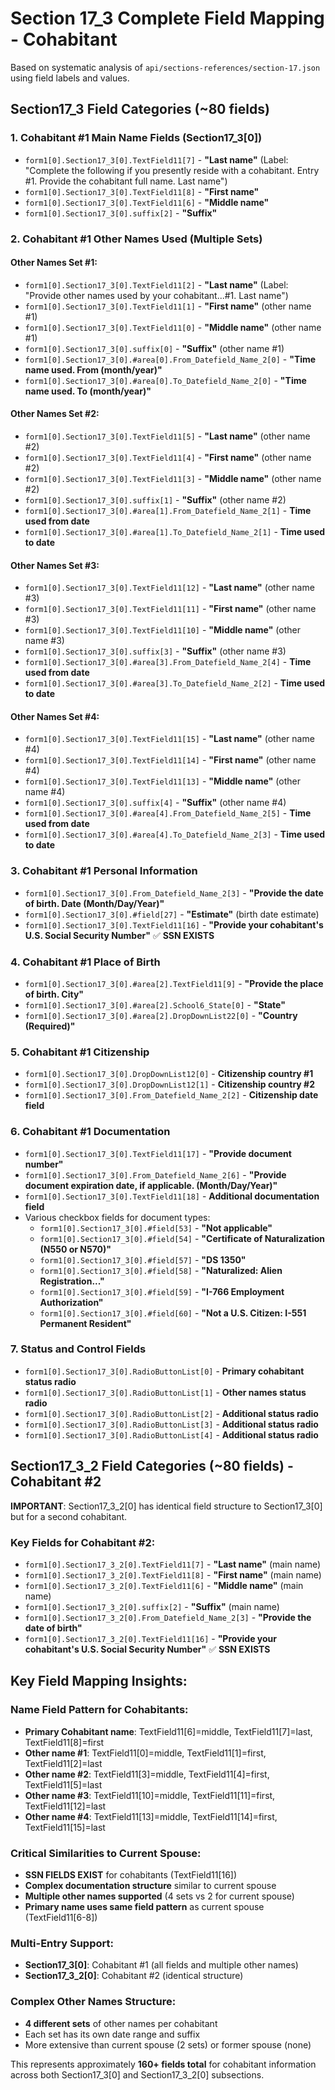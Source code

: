 # Section 17_3 Complete Field Mapping - Cohabitant

Based on systematic analysis of `api/sections-references/section-17.json` using field labels and values.

## **Section17_3 Field Categories (~80 fields)**

### **1. Cohabitant #1 Main Name Fields (Section17_3[0])**
- `form1[0].Section17_3[0].TextField11[7]` - **"Last name"** (Label: "Complete the following if you presently reside with a cohabitant. Entry #1. Provide the cohabitant full name. Last name")
- `form1[0].Section17_3[0].TextField11[8]` - **"First name"**
- `form1[0].Section17_3[0].TextField11[6]` - **"Middle name"**
- `form1[0].Section17_3[0].suffix[2]` - **"Suffix"**

### **2. Cohabitant #1 Other Names Used (Multiple Sets)**

#### **Other Names Set #1:**
- `form1[0].Section17_3[0].TextField11[2]` - **"Last name"** (Label: "Provide other names used by your cohabitant...#1. Last name")
- `form1[0].Section17_3[0].TextField11[1]` - **"First name"** (other name #1)
- `form1[0].Section17_3[0].TextField11[0]` - **"Middle name"** (other name #1)
- `form1[0].Section17_3[0].suffix[0]` - **"Suffix"** (other name #1)
- `form1[0].Section17_3[0].#area[0].From_Datefield_Name_2[0]` - **"Time name used. From (month/year)"**
- `form1[0].Section17_3[0].#area[0].To_Datefield_Name_2[0]` - **"Time name used. To (month/year)"**

#### **Other Names Set #2:**
- `form1[0].Section17_3[0].TextField11[5]` - **"Last name"** (other name #2)
- `form1[0].Section17_3[0].TextField11[4]` - **"First name"** (other name #2) 
- `form1[0].Section17_3[0].TextField11[3]` - **"Middle name"** (other name #2)
- `form1[0].Section17_3[0].suffix[1]` - **"Suffix"** (other name #2)
- `form1[0].Section17_3[0].#area[1].From_Datefield_Name_2[1]` - **Time used from date**
- `form1[0].Section17_3[0].#area[1].To_Datefield_Name_2[1]` - **Time used to date**

#### **Other Names Set #3:**
- `form1[0].Section17_3[0].TextField11[12]` - **"Last name"** (other name #3)
- `form1[0].Section17_3[0].TextField11[11]` - **"First name"** (other name #3)
- `form1[0].Section17_3[0].TextField11[10]` - **"Middle name"** (other name #3)
- `form1[0].Section17_3[0].suffix[3]` - **"Suffix"** (other name #3)
- `form1[0].Section17_3[0].#area[3].From_Datefield_Name_2[4]` - **Time used from date**
- `form1[0].Section17_3[0].#area[3].To_Datefield_Name_2[2]` - **Time used to date**

#### **Other Names Set #4:**
- `form1[0].Section17_3[0].TextField11[15]` - **"Last name"** (other name #4)
- `form1[0].Section17_3[0].TextField11[14]` - **"First name"** (other name #4)
- `form1[0].Section17_3[0].TextField11[13]` - **"Middle name"** (other name #4)
- `form1[0].Section17_3[0].suffix[4]` - **"Suffix"** (other name #4)
- `form1[0].Section17_3[0].#area[4].From_Datefield_Name_2[5]` - **Time used from date**
- `form1[0].Section17_3[0].#area[4].To_Datefield_Name_2[3]` - **Time used to date**

### **3. Cohabitant #1 Personal Information**
- `form1[0].Section17_3[0].From_Datefield_Name_2[3]` - **"Provide the date of birth. Date (Month/Day/Year)"**
- `form1[0].Section17_3[0].#field[27]` - **"Estimate"** (birth date estimate)
- `form1[0].Section17_3[0].TextField11[16]` - **"Provide your cohabitant's U.S. Social Security Number"** ✅ **SSN EXISTS**

### **4. Cohabitant #1 Place of Birth**
- `form1[0].Section17_3[0].#area[2].TextField11[9]` - **"Provide the place of birth. City"**
- `form1[0].Section17_3[0].#area[2].School6_State[0]` - **"State"**
- `form1[0].Section17_3[0].#area[2].DropDownList22[0]` - **"Country (Required)"**

### **5. Cohabitant #1 Citizenship**
- `form1[0].Section17_3[0].DropDownList12[0]` - **Citizenship country #1**
- `form1[0].Section17_3[0].DropDownList12[1]` - **Citizenship country #2**
- `form1[0].Section17_3[0].From_Datefield_Name_2[2]` - **Citizenship date field**

### **6. Cohabitant #1 Documentation**
- `form1[0].Section17_3[0].TextField11[17]` - **"Provide document number"**
- `form1[0].Section17_3[0].From_Datefield_Name_2[6]` - **"Provide document expiration date, if applicable. (Month/Day/Year)"**
- `form1[0].Section17_3[0].TextField11[18]` - **Additional documentation field**
- Various checkbox fields for document types:
  - `form1[0].Section17_3[0].#field[53]` - **"Not applicable"**
  - `form1[0].Section17_3[0].#field[54]` - **"Certificate of Naturalization (N550 or N570)"**
  - `form1[0].Section17_3[0].#field[57]` - **"DS 1350"**
  - `form1[0].Section17_3[0].#field[58]` - **"Naturalized: Alien Registration..."**
  - `form1[0].Section17_3[0].#field[59]` - **"I-766 Employment Authorization"**
  - `form1[0].Section17_3[0].#field[60]` - **"Not a U.S. Citizen: I-551 Permanent Resident"**

### **7. Status and Control Fields**
- `form1[0].Section17_3[0].RadioButtonList[0]` - **Primary cohabitant status radio**
- `form1[0].Section17_3[0].RadioButtonList[1]` - **Other names status radio**
- `form1[0].Section17_3[0].RadioButtonList[2]` - **Additional status radio**
- `form1[0].Section17_3[0].RadioButtonList[3]` - **Additional status radio**
- `form1[0].Section17_3[0].RadioButtonList[4]` - **Additional status radio**

## **Section17_3_2 Field Categories (~80 fields) - Cohabitant #2**

**IMPORTANT**: Section17_3_2[0] has identical field structure to Section17_3[0] but for a second cohabitant.

### **Key Fields for Cohabitant #2:**
- `form1[0].Section17_3_2[0].TextField11[7]` - **"Last name"** (main name)
- `form1[0].Section17_3_2[0].TextField11[8]` - **"First name"** (main name)
- `form1[0].Section17_3_2[0].TextField11[6]` - **"Middle name"** (main name)
- `form1[0].Section17_3_2[0].suffix[2]` - **"Suffix"** (main name)
- `form1[0].Section17_3_2[0].From_Datefield_Name_2[3]` - **"Provide the date of birth"**
- `form1[0].Section17_3_2[0].TextField11[16]` - **"Provide your cohabitant's U.S. Social Security Number"** ✅ **SSN EXISTS**

## **Key Field Mapping Insights:**

### **Name Field Pattern for Cohabitants:**
- **Primary Cohabitant name**: TextField11[6]=middle, TextField11[7]=last, TextField11[8]=first
- **Other name #1**: TextField11[0]=middle, TextField11[1]=first, TextField11[2]=last
- **Other name #2**: TextField11[3]=middle, TextField11[4]=first, TextField11[5]=last  
- **Other name #3**: TextField11[10]=middle, TextField11[11]=first, TextField11[12]=last
- **Other name #4**: TextField11[13]=middle, TextField11[14]=first, TextField11[15]=last

### **Critical Similarities to Current Spouse:**
- **SSN FIELDS EXIST** for cohabitants (TextField11[16])
- **Complex documentation structure** similar to current spouse
- **Multiple other names supported** (4 sets vs 2 for current spouse)
- **Primary name uses same field pattern** as current spouse (TextField11[6-8])

### **Multi-Entry Support:**
- **Section17_3[0]**: Cohabitant #1 (all fields and multiple other names)
- **Section17_3_2[0]**: Cohabitant #2 (identical structure)

### **Complex Other Names Structure:**
- **4 different sets** of other names per cohabitant
- Each set has its own date range and suffix
- More extensive than current spouse (2 sets) or former spouse (none)

This represents approximately **160+ fields total** for cohabitant information across both Section17_3[0] and Section17_3_2[0] subsections. 